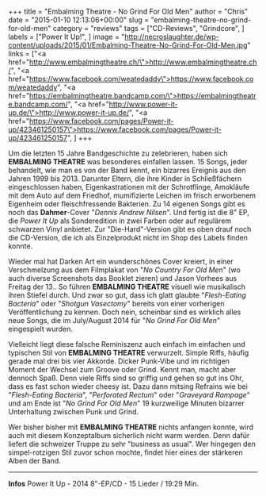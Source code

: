 +++
title = "Embalming Theatre - No Grind For Old Men"
author = "Chris"
date = "2015-01-10 12:13:06+00:00"
slug = "embalming-theatre-no-grind-for-old-men"
category = "reviews"
tags = ["CD-Reviews", "Grindcore", ]
labels = ["Power It Up!", ]
image = "http://necroslaughter.de/wp-content/uploads/2015/01/Embalming-Theatre-No-Grind-For-Old-Men.jpg"
links = ["<a href=\"http://www.embalmingtheatre.ch/\">http://www.embalmingtheatre.ch/</a>", "<a href=\"https://www.facebook.com/weatedaddy\">https://www.facebook.com/weatedaddy</a>", "<a href=\"https://embalmingtheatre.bandcamp.com/\">https://embalmingtheatre.bandcamp.com/</a>", "<a href=\"http://www.power-it-up.de/\">http://www.power-it-up.de/</a>", "<a href=\"https://www.facebook.com/pages/Power-it-up/423461250157\">https://www.facebook.com/pages/Power-it-up/423461250157</a>", ]
+++

Um die letzten 15 Jahre Bandgeschichte zu zelebrieren, haben sich **EMBALMING THEATRE** was besonderes einfallen lassen. 15 Songs, jeder behandelt, wie man es von der Band kennt, ein bizarres Ereignis aus den Jahren 1999 bis 2013. Darunter Eltern, die ihre Kinder in Schließfächern eingeschlossen haben, Eigenkastrationen mit der Schrotflinge, Amokläufe mit dem Auto auf dem Friedhof, mumifizierte Leichen im frisch erworbenem Eigenheim oder fleischfressende Bakterien. Zu 14 eigenen Songs gibt es noch das **Dahmer**-Cover "_Dennis Andrew Nilsen_". Und fertig ist die 8" EP, die _Power It Up_ als Sonderedition in zwei Farben oder auf regulärem schwarzen Vinyl anbietet. Zur "Die-Hard"-Version gibt es oben drauf noch die CD-Version, die ich als Einzelprodukt nicht im Shop des Labels finden konnte.

Wieder mal hat Darken Art ein wunderschönes Cover kreiert, in einer Verschmelzung aus dem Filmplakat von "_No Country For Old Men_" (wo auch diverse Screenshots das Booklet zieren) und Jason Vorhees aus Freitag der 13.. So führen **EMBALMING THEATRE** visuell wie musikalisch ihren Stiefel durch. Und zwar so gut, dass ich glatt glaubte "_Flesh-Eating Bacteria_" oder "_Shotgun Vasectomy_" bereits von einer vorherigen Veröffentlichung zu kennen. Doch nein, scheinbar sind es wirklich alles neue Songs, die im July/August 2014 für "_No Grind For Old Men_" eingespielt wurden.

Vielleicht liegt diese falsche Reminiszenz auch einfach im einfachen und typischen Stil von **EMBALMING THEATRE** verwurzelt. Simple Riffs, häufig gerade mal drei bis vier Akkorde. Dicker Punk-Vibe und im richtigen Moment der Wechsel zum Groove oder Grind. Kennt man, macht aber dennoch Spaß. Denn viele Riffs sind so griffig und gehen so gut ins Ohr, dass es fast schon wieder cheesy ist. Dazu dann mitsing Refrains wie bei "_Flesh-Eating Bacteria_", "_Perforated Rectum_" oder "_Graveyard Rampage_" und am Ende ist "_No Grind For Old Men_" 19 kurzweilige Minuten bizarrer Unterhaltung zwischen Punk und Grind.

Wer bisher bisher mit **EMBALMING THEATRE** nichts anfangen konnte, wird auch mit diesem Konzeptalbum sicherlich nicht warm werden. Denn dafür liefert die schweizer Truppe zu sehr "business as usual". Wer hingegen den simpel-rotzigen Stil zuvor schon mochte, findet hier eines der stärkeren Alben der Band.



---
**Infos**
Power It Up - 2014
8"-EP/CD - 15 Lieder / 19:29 Min.
